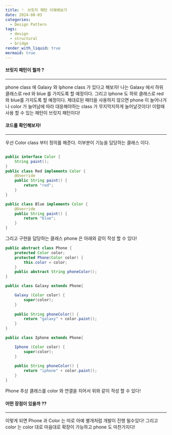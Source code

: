 ```yaml
---
title: 🪡 브릿지 패턴 이해해보기
date: 2024-08-03
categories:
  - Design Pattern
tags:
  - design
  - structural
  - bridge
render_with_liquid: true
mermaid: true
---
```

#### 브릿지 패턴이 뭘까 ?
---
phone class 에 Galaxy 와 Iphone class 가 있다고 해보자! 나는 Galaxy 에서 하위 클래스로 red 와 blue 를 가지도록 할 예정이다. 그리고 Iphone 도 하위 클래스로  red와 blue를 가지도록 할 예정이다. 제대로된 패터을 사용하지 않으면 phone 이 늘어나거나 color 가 늘어남에 따라 대응해야하는 class 가 무지막지하게 늘어날것이다! 이럴때 사용 할 수 있는 패턴이 브릿지 패턴이다!

#### 코드를 확인해보자!
---
우선 Color class 부터 정의를 해준다. 이부분이 기능을 담당하는 클래스 이다.
```java

public interface Color {
    String paint();
}
public class Red implements Color {
	@Override
	public String paint() {        
		return "red";  
	}
}

public class Blue implements Color {
	@Override
	public String paint() {
		return "blue";
	}
}
```

그리고 구현을 답당하는 클래스 phone 은 아래와 같이 작성 할 수 있다!

```java
public abstract class Phone {
    protected Color color;
    protected Phone(Color color) {
        this.color = color;
    }
    public abstract String phoneColor(); 
}

public class Galaxy extends Phone{

    Galaxy (Color color) {
		super(color);
    }
    
    public String phoneColor() {
	    return "galaxy" + color.paint();
    }
}

public class Iphone extends Phone{

    Iphone (Color color) {
		super(color);
    }
    
    public String phoneColor() {
	    return "iphone" + color.paint();
    }
}
```


Phone 추상 클래스를 color 와 연결을 지어서 위와 같이 작성 할 수 있다! 

#### 어떤 장점이 있을까 ??
---

이렇게 되면 Phone 과 Color 는 따로 아예 별개처럼 개발이 진행 될수있다! 그리고 color 는 color 대로 마음대로 확장이 가능하고 phone 도 마찬가지다! 

